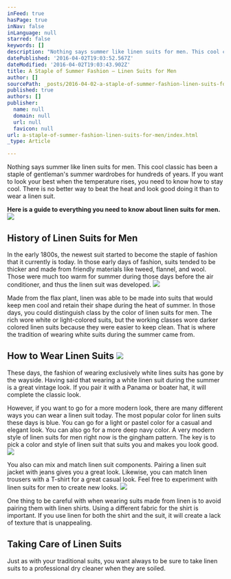 ```yaml
---
inFeed: true
hasPage: true
inNav: false
inLanguage: null
starred: false
keywords: []
description: "Nothing says summer like linen suits for men. This cool classic has been a staple of gentleman’s summer wardrobes for hundreds of years. If you want to look your best when the temperature rises, you need to know how to stay cool. There is no better way to beat the heat and look good doing it than to wear a linen suit.\_"
datePublished: '2016-04-02T19:03:52.567Z'
dateModified: '2016-04-02T19:03:43.902Z'
title: A Staple of Summer Fashion – Linen Suits for Men
author: []
sourcePath: _posts/2016-04-02-a-staple-of-summer-fashion-linen-suits-for-men.md
published: true
authors: []
publisher:
  name: null
  domain: null
  url: null
  favicon: null
url: a-staple-of-summer-fashion-linen-suits-for-men/index.html
_type: Article

---
```

Nothing says summer like linen suits for men. This cool classic has been a staple of gentleman's summer wardrobes for hundreds of years. If you want to look your best when the temperature rises, you need to know how to stay cool. There is no better way to beat the heat and look good doing it than to wear a linen suit. 

**Here is a guide to everything you need to know about linen suits for men.**
![](https://s3-us-west-2.amazonaws.com/the-grid-img/p/f8815796a0eaaa1f852ad16086a28c71b7809432.jpg)

## History of Linen Suits for Men 

In the early 1800s, the newest suit started to become the staple of fashion that it currently is today. In those early days of fashion, suits tended to be thicker and made from friendly materials like tweed, flannel, and wool. Those were much too warm for summer during those days before the air conditioner, and thus the linen suit was developed.
![](https://s3-us-west-2.amazonaws.com/the-grid-img/p/0bd6789d466d1be975ddb12e1b86e6fadcae8708.jpg)

Made from the flax plant, linen was able to be made into suits that would keep men cool and retain their shape during the heat of summer. In those days, you could distinguish class by the color of linen suits for men. The rich wore white or light-colored suits, but the working classes wore darker colored linen suits because they were easier to keep clean. That is where the tradition of wearing white suits during the summer came from.

## How to Wear Linen Suits ![](https://s3-us-west-2.amazonaws.com/the-grid-img/p/858c9003bb6fee18cd3ac4d768da163bbb034e5a.jpg)

These days, the fashion of wearing exclusively white lines suits has gone by the wayside. Having said that wearing a white linen suit during the summer is a great vintage look. If you pair it with a Panama or boater hat, it will complete the classic look. 

However, if you want to go for a more modern look, there are many different ways you can wear a linen suit today. The most popular color for linen suits these days is blue. You can go for a light or pastel color for a casual and elegant look. You can also go for a more deep navy color. A very modern style of linen suits for men right now is the gingham pattern. The key is to pick a color and style of linen suit that suits you and makes you look good.
![](https://s3-us-west-2.amazonaws.com/the-grid-img/p/cecccc23b6f5c546b0348e708b8e2f86abb767e3.jpg)

You also can mix and match linen suit components. Pairing a linen suit jacket with jeans gives you a great look. Likewise, you can match linen trousers with a T-shirt for a great casual look. Feel free to experiment with linen suits for men to create new looks.
![](https://s3-us-west-2.amazonaws.com/the-grid-img/p/f590f1c632679fe2b697c3d4b499b134572f6f29.jpg)

One thing to be careful with when wearing suits made from linen is to avoid pairing them with linen shirts. Using a different fabric for the shirt is important. If you use linen for both the shirt and the suit, it will create a lack of texture that is unappealing.

## Taking Care of Linen Suits 

Just as with your traditional suits, you want always to be sure to take linen suits to a professional dry cleaner when they are soiled.